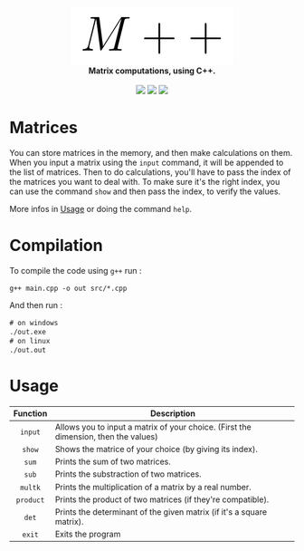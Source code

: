 <div align="center">
    <img src="./doc/logo.png">
    <br/>
    <b>Matrix computations, using C++.</b>
    <br/>
    <br/>
    <img src="https://img.shields.io/github/license/fkS124/matrices.svg">
    <img src="https://img.shields.io/tokei/lines/github.com/fkS124/matrices">
    <img src="https://img.shields.io/github/repo-size/fkS124/matrices">
    <br/>
</div>

# Matrices

You can store matrices in the memory, and then make calculations on them. When you input a matrix using the `input` command, it will be appended to the list of matrices. Then to do calculations, you'll have to pass the index of the matrices you want to deal with. To make sure it's the right index, you can use the command `show` and then pass the index, to verify the values.

More infos in [Usage](https://github.com/fkS124/matrices#usage) or doing the command `help`.

# Compilation

To compile the code using `g++` run :
```shell
g++ main.cpp -o out src/*.cpp
```

And then run :
```shell
# on windows
./out.exe
# on linux
./out.out
```

# Usage

Function | Description
:-------:| -----------
`input`  | Allows you to input a matrix of your choice. (First the dimension, then the values)
`show`   | Shows the matrice of your choice (by giving its index).
`sum`    | Prints the sum of two matrices.
`sub`    | Prints the substraction of two matrices.
`multk`  | Prints the multiplication of a matrix by a real number.
`product`| Prints the product of two matrices (if they're compatible).
`det`    | Prints the determinant of the given matrix (if it's a square matrix).
`exit`   | Exits the program
